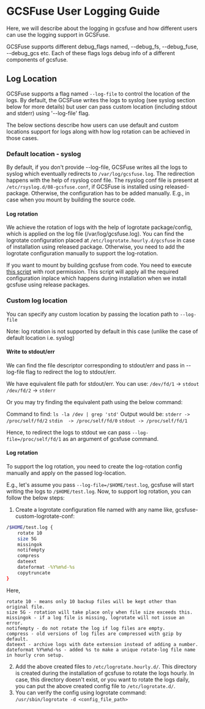 # GCSFuse User Logging Guide
Here, we will describe about the logging in gcsfuse and how different users
can use the logging support in GCSFuse.

GCSFuse supports different debug_flags named, --debug_fs, --debug_fuse, 
--debug_gcs etc. Each of these flags logs debug info of a different components
of gcsfuse.

## Log Location
GCSFuse supports a flag named `--log-file` to control the location of the logs.
By default, the GCSFuse writes the logs to syslog (see syslog section below for
more details) but user can pass custom location (including stdout and stderr)
using '--log-file' flag.

The below sections describe how users can use default and custom locations
support for logs along with how log rotation can be achieved in those cases.

### Default location - syslog
By default, if you don't provide --log-file, GCSFuse writes all the logs to
syslog which eventually redirects to `/var/log/gcsfuse.log`. The redirection happens
with the help of rsyslog conf file. The rsyslog conf file is present at
`/etc/rsyslog.d/08-gcsfuse.conf`, if GCSFuse is installed using released-package.
Otherwise, the configuration has to be added manually. E.g., in case when you
mount by building the source code.

#### Log rotation
We achieve the rotation of logs with the help of logrotate package/config, which
is applied on the log file (/var/log/gcsfuse.log). You can find the logrotate
configuration placed at `/etc/logrotate.hourly.d/gcsfuse` in case of installation
using released package. Otherwise, you need to add the logrotate configuration
manually to support the log-rotation.

If you want to mount by building gcsfuse from code. You need to execute
[this script](https://github.com/add_after_merge) with root permission.
This script will apply all the required configuration inplace which happens
during installation when we install gcsfuse using release packages.

### Custom log location
You can specify any custom location by passing the location path to `--log-file`

Note: log rotation is not supported by default in this case (unlike the case of
default location i.e. syslog)

#### Write to stdout/err
We can find the file descriptor corresponding to stdout/err and pass in --log-file
flag to redirect the log to stdout/err.

We have equivalent file path for stdout/err. You can use:
`/dev/fd/1` -> `stdout`
`/dev/fd/2` -> `stderr`

Or you may try finding the equivalent path using the below command:

Command to find: `ls -la /dev | grep 'std'`
Output would be: `stderr -> /proc/self/fd/2`
`stdin  -> /proc/self/fd/0`
`stdout -> /proc/self/fd/1`

Hence, to redirect the logs to stdout we can pass `--log-file=/proc/self/fd/1` as
an argument of gcsfuse command.

#### Log rotation
To support the log rotation, you need to create the log-rotation config manually
and apply on the passed log-location.

E.g., let's assume you pass `--log-file=/$HOME/test.log`, gcsfuse will start writing
the logs to `/$HOME/test.log`. Now, to support log rotation, you can follow the
below steps:

1. Create a logrotate configuration file named with any name like, gcsfuse-custom-logrotate-conf:
```bash
/$HOME/test.log {
    rotate 10
    size 5G
    missingok
    notifempty
    compress
    dateext
    dateformat -%Y%m%d-%s
    copytruncate
}
```

Here,
``` text
rotate 10 - means only 10 backup files will be kept other than original file.
size 5G - rotation will take place only when file size exceeds this.
missingok - if a log file is missing, logrotate will not issue an error.
notifempty - do not rotate the log if log files are empty.
compress - old versions of log files are compressed with gzip by default.
dateext - archive logs with date extension instead of adding a number.
dateformat %Y%m%d-%s - added %s to make a unique rotate-log file name in hourly cron setup.
```
2. Add the above created files to `/etc/logrotate.hourly.d/`. This directory is created 
during the installation of gcsfuse to rotate the logs hourly. In case, this directory
doesn't exist, or you want to rotate the logs daily, you can put the above created
config file to `/etc/logrotate.d/`.
3. You can verify the config using logrotate command:
`/usr/sbin/logrotate -d <config_file_path>`
